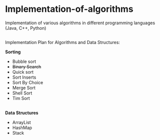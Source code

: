# Implementation-of-algorithms
Implementation of various algorithms in different programming languages (Java, C++, Python)

##
Implementation Plan for Algorithms and Data Structures:

<b>Sorting</b>
 - Bubble sort
 - ~~Binary Search~~
 - Quick sort
 - Sort Inserts
 - Sort By Choice
 - Merge Sort
 - Shell Sort
 - Tim Sort
 ##
 <b>Data Structures</b>
 - ArrayList
 - HashMap
 - Stack
